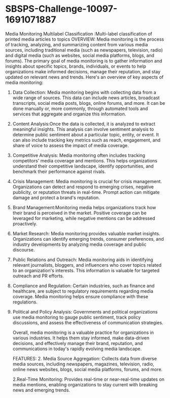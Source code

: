 # SBSPS-Challenge-10097-1691071887
Media Monitoring Multilabel Classification :Multi-label classification of printed media articles to topics
OVERVIEW:
    Media monitoring is the process of tracking, analyzing, and summarizing content from various media sources, including traditional media (such as newspapers, television, radio) and digital media (such as websites, social media platforms, blogs, and forums). The primary goal of media monitoring is to gather information and insights about specific topics, brands, individuals, or events to help organizations make informed decisions, manage their reputation, and stay updated on relevant news and trends. Here's an overview of key aspects of media monitoring:

1. Data Collection: Media monitoring begins with collecting data from a wide range of sources. This data can include news articles, broadcast transcripts, social media posts, blogs, online forums, and more. It can be done manually or, more commonly, through automated tools and services that aggregate and organize this information.

2. Content Analysis:Once the data is collected, it is analyzed to extract meaningful insights. This analysis can involve sentiment analysis to determine public sentiment about a particular topic, entity, or event. It can also include tracking key metrics such as reach, engagement, and share of voice to assess the impact of media coverage.

3. Competitive Analysis: Media monitoring often includes tracking competitors' media coverage and mentions. This helps organizations understand their competitive landscape, identify opportunities, and benchmark their performance against rivals.

4. Crisis Management: Media monitoring is crucial for crisis management. Organizations can detect and respond to emerging crises, negative publicity, or reputation threats in real-time. Prompt action can mitigate damage and protect a brand's reputation.

5. Brand Management:Monitoring media helps organizations track how their brand is perceived in the market. Positive coverage can be leveraged for marketing, while negative mentions can be addressed proactively.

6. Market Research: Media monitoring provides valuable market insights. Organizations can identify emerging trends, consumer preferences, and industry developments by analyzing media coverage and public discourse.

7. Public Relations and Outreach: Media monitoring aids in identifying relevant journalists, bloggers, and influencers who cover topics related to an organization's interests. This information is valuable for targeted outreach and PR efforts.

8. Compliance and Regulation: Certain industries, such as finance and healthcare, are subject to regulatory requirements regarding media coverage. Media monitoring helps ensure compliance with these regulations.

9. Political and Policy Analysis: Governments and political organizations use media monitoring to gauge public sentiment, track policy discussions, and assess the effectiveness of communication strategies.

   Overall, media monitoring is a valuable practice for organizations in various industries. It helps them stay informed, make data-driven decisions, and effectively manage their brand, reputation, and communications in today's rapidly evolving media landscape.


   FEATURES:
      2. Media Source Aggregation: Collects data from diverse media sources, including newspapers, magazines, television, radio, online news websites, blogs, social media platforms, forums, and more.

   2.Real-Time Monitoring: Provides real-time or near-real-time updates on media mentions, enabling organizations to stay current with breaking news and emerging trends.

       
